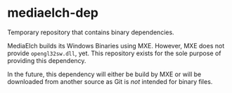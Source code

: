# mediaelch-dep

Temporary repository that contains binary dependencies.

MediaElch builds its Windows Binaries using MXE.
However, MXE does not provide `opengl32sw.dll`, yet.
This repository exists for the sole purpose of providing this dependency.

In the future, this dependency will either be build by MXE or will
be downloaded from another source as Git is _not_ intended for binary files.
